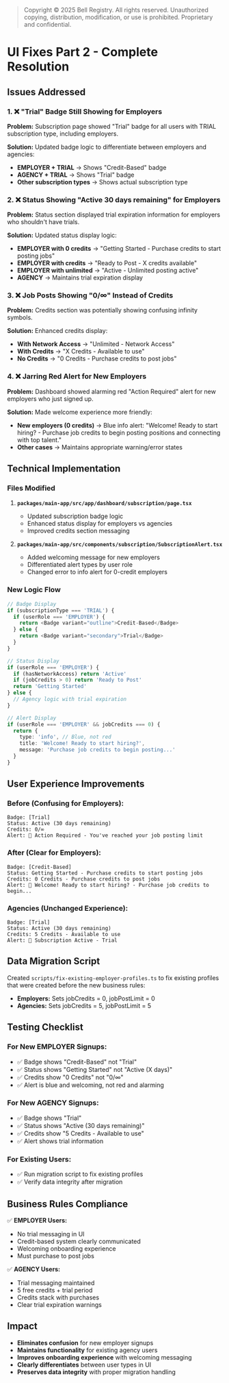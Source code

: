 > Copyright © 2025 Bell Registry. All rights reserved.
> Unauthorized copying, distribution, modification, or use is prohibited.
> Proprietary and confidential.
>

# UI Fixes Part 2 - Complete Resolution

## Issues Addressed

### 1. ❌ "Trial" Badge Still Showing for Employers
**Problem:** Subscription page showed "Trial" badge for all users with TRIAL subscription type, including employers.

**Solution:** Updated badge logic to differentiate between employers and agencies:
- **EMPLOYER + TRIAL** → Shows "Credit-Based" badge
- **AGENCY + TRIAL** → Shows "Trial" badge  
- **Other subscription types** → Shows actual subscription type

### 2. ❌ Status Showing "Active 30 days remaining" for Employers  
**Problem:** Status section displayed trial expiration information for employers who shouldn't have trials.

**Solution:** Updated status display logic:
- **EMPLOYER with 0 credits** → "Getting Started - Purchase credits to start posting jobs"
- **EMPLOYER with credits** → "Ready to Post - X credits available"
- **EMPLOYER with unlimited** → "Active - Unlimited posting active"
- **AGENCY** → Maintains trial expiration display

### 3. ❌ Job Posts Showing "0/∞" Instead of Credits
**Problem:** Credits section was potentially showing confusing infinity symbols.

**Solution:** Enhanced credits display:
- **With Network Access** → "Unlimited - Network Access"
- **With Credits** → "X Credits - Available to use"  
- **No Credits** → "0 Credits - Purchase credits to post jobs"

### 4. ❌ Jarring Red Alert for New Employers
**Problem:** Dashboard showed alarming red "Action Required" alert for new employers who just signed up.

**Solution:** Made welcome experience more friendly:
- **New employers (0 credits)** → Blue info alert: "Welcome! Ready to start hiring? - Purchase job credits to begin posting positions and connecting with top talent."
- **Other cases** → Maintains appropriate warning/error states

## Technical Implementation

### Files Modified

1. **`packages/main-app/src/app/dashboard/subscription/page.tsx`**
   - Updated subscription badge logic
   - Enhanced status display for employers vs agencies
   - Improved credits section messaging

2. **`packages/main-app/src/components/subscription/SubscriptionAlert.tsx`**
   - Added welcoming message for new employers
   - Differentiated alert types by user role
   - Changed error to info alert for 0-credit employers

### New Logic Flow

```typescript
// Badge Display
if (subscriptionType === 'TRIAL') {
  if (userRole === 'EMPLOYER') {
    return <Badge variant="outline">Credit-Based</Badge>
  } else {
    return <Badge variant="secondary">Trial</Badge>
  }
}

// Status Display  
if (userRole === 'EMPLOYER') {
  if (hasNetworkAccess) return 'Active'
  if (jobCredits > 0) return 'Ready to Post'
  return 'Getting Started'
} else {
  // Agency logic with trial expiration
}

// Alert Display
if (userRole === 'EMPLOYER' && jobCredits === 0) {
  return {
    type: 'info', // Blue, not red
    title: 'Welcome! Ready to start hiring?',
    message: 'Purchase job credits to begin posting...'
  }
}
```

## User Experience Improvements

### Before (Confusing for Employers):
```
Badge: [Trial]
Status: Active (30 days remaining)  
Credits: 0/∞
Alert: 🔴 Action Required - You've reached your job posting limit
```

### After (Clear for Employers):
```
Badge: [Credit-Based]
Status: Getting Started - Purchase credits to start posting jobs
Credits: 0 Credits - Purchase credits to post jobs  
Alert: 🔵 Welcome! Ready to start hiring? - Purchase job credits to begin...
```

### Agencies (Unchanged Experience):
```
Badge: [Trial]
Status: Active (30 days remaining)
Credits: 5 Credits - Available to use
Alert: 🔵 Subscription Active - Trial
```

## Data Migration Script

Created `scripts/fix-existing-employer-profiles.ts` to fix existing profiles that were created before the new business rules:

- **Employers:** Sets jobCredits = 0, jobPostLimit = 0
- **Agencies:** Sets jobCredits = 5, jobPostLimit = 5  

## Testing Checklist

### For New EMPLOYER Signups:
- ✅ Badge shows "Credit-Based" not "Trial"
- ✅ Status shows "Getting Started" not "Active (X days)"
- ✅ Credits show "0 Credits" not "0/∞"
- ✅ Alert is blue and welcoming, not red and alarming

### For New AGENCY Signups:
- ✅ Badge shows "Trial"
- ✅ Status shows "Active (30 days remaining)"  
- ✅ Credits show "5 Credits - Available to use"
- ✅ Alert shows trial information

### For Existing Users:
- ✅ Run migration script to fix existing profiles
- ✅ Verify data integrity after migration

## Business Rules Compliance

✅ **EMPLOYER Users:**
- No trial messaging in UI
- Credit-based system clearly communicated
- Welcoming onboarding experience
- Must purchase to post jobs

✅ **AGENCY Users:**  
- Trial messaging maintained
- 5 free credits + trial period
- Credits stack with purchases
- Clear trial expiration warnings

## Impact

- **Eliminates confusion** for new employer signups
- **Maintains functionality** for existing agency users  
- **Improves onboarding experience** with welcoming messaging
- **Clearly differentiates** between user types in UI
- **Preserves data integrity** with proper migration handling
